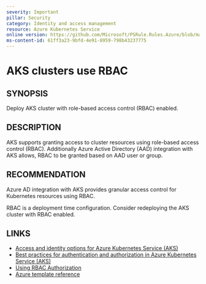 ```yaml
---
severity: Important
pillar: Security
category: Identity and access management
resource: Azure Kubernetes Service
online version: https://github.com/Microsoft/PSRule.Rules.Azure/blob/main/docs/rules/en/Azure.AKS.UseRBAC.md
ms-content-id: 61ff3a23-9bfd-4e91-8959-798b43237775
---
```


# AKS clusters use RBAC

## SYNOPSIS

Deploy AKS cluster with role-based access control (RBAC) enabled.

## DESCRIPTION

AKS supports granting access to cluster resources using role-based access control (RBAC).
Additionally Azure Active Directory (AAD) integration with AKS allows, RBAC to be granted based on AAD user or group.

## RECOMMENDATION

Azure AD integration with AKS provides granular access control for Kubernetes resources using RBAC.

RBAC is a deployment time configuration.
Consider redeploying the AKS cluster with RBAC enabled.

## LINKS

- [Access and identity options for Azure Kubernetes Service (AKS)](https://docs.microsoft.com/en-us/azure/aks/concepts-identity#azure-active-directory-integration)
- [Best practices for authentication and authorization in Azure Kubernetes Service (AKS)](https://docs.microsoft.com/en-us/azure/aks/operator-best-practices-identity#use-azure-active-directory)
- [Using RBAC Authorization](https://kubernetes.io/docs/reference/access-authn-authz/rbac/)
- [Azure template reference](https://docs.microsoft.com/en-us/azure/templates/microsoft.containerservice/2020-04-01/managedclusters#managedclusterproperties-object)
